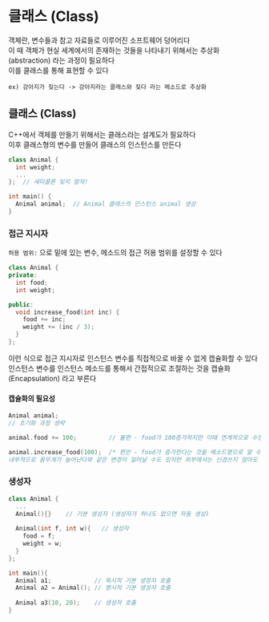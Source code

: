 # 클래스 (Class)
객체란, 변수들과 참고 자료들로 이루어진 소프트웨어 덩어리다  
이 때 객체가 현실 세계에서의 존재하는 것들을 나타내기 위해서는 추상화(abstraction) 라는 과정이 필요하다  
이를 클래스를 통해 표현할 수 있다

`ex) 강아지가 짖는다 -> 강아지라는 클래스와 짖다 라는 메소드로 추상화`

## 클래스 (Class)
C++에서 객체를 만들기 위해서는 클래스라는 설계도가 필요하다  
이후 클래스형의 변수를 만들어 클래스의 인스턴스를 만든다

``` C++
class Animal {
  int weight;
  ...
};  // 세미콜론 잊지 말자!

int main() {
  Animal animal;  // Animal 클래스의 인스턴스 animal 생성
}
```
### 접근 지시자
`허용 범위:` 으로 밑에 있는 변수, 메소드의 접근 허용 범위를 설정할 수 있다 
``` C++
class Animal {
private:
  int food;
  int weight;

public:
  void increase_food(int inc) {
    food += inc;
    weight += (inc / 3);
  }
};
```
이런 식으로 접근 지시자로 인스턴스 변수를 직접적으로 바꿀 수 없게 캡슐화할 수 있다  
인스턴스 변수를 인스턴스 메소드를 통해서 간접적으로 조절하는 것을 캡슐화(Encapsulation) 라고 부른다
#### 캡슐화의 필요성
``` C++
Animal animal;
// 초기화 과정 생략

animal.food += 100;         // 불편 - food가 100증가하지만 이때 연계적으로 수정되어야 하는 값이 있을 수도 있다

animal.increase_food(100);  /* 편안 - food가 증가한다는 것을 메소드명으로 알 수 있고 
내부적으로 몸무게가 늘어난다와 같은 변경이 일어날 수도 있지만 외부에서는 신경쓰지 않아도 된다 */
```

### 생성자
``` C++
class Animal {
  ...
  Animal(){}    // 기본 생성자 (생성자가 하나도 없으면 자동 생성)
  
  Animal(int f, int w){   // 생성자
    food = f;
    weight = w;
  }
};

int main(){
  Animal a1;            // 묵시적 기본 생정자 호출
  Animal a2 = Animal(); // 명시적 기본 생성자 호출
  
  Animal a3(10, 20);    // 생성자 호출
}
```
